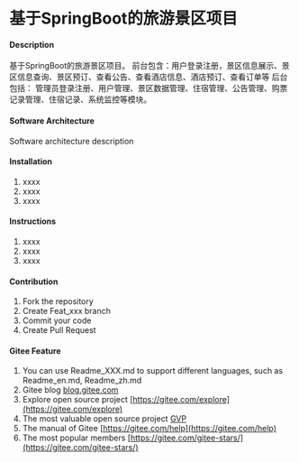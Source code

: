 # 基于SpringBoot的旅游景区项目

#### Description
基于SpringBoot的旅游景区项目。 前台包含：用户登录注册，景区信息展示、景区信息查询、景区预订、查看公告、查看酒店信息、酒店预订、查看订单等 后台包括： 管理员登录注册、用户管理、景区数据管理、住宿管理、公告管理、购票记录管理、住宿记录、系统监控等模块。

#### Software Architecture
Software architecture description

#### Installation

1.  xxxx
2.  xxxx
3.  xxxx

#### Instructions

1.  xxxx
2.  xxxx
3.  xxxx

#### Contribution

1.  Fork the repository
2.  Create Feat_xxx branch
3.  Commit your code
4.  Create Pull Request


#### Gitee Feature

1.  You can use Readme\_XXX.md to support different languages, such as Readme\_en.md, Readme\_zh.md
2.  Gitee blog [blog.gitee.com](https://blog.gitee.com)
3.  Explore open source project [https://gitee.com/explore](https://gitee.com/explore)
4.  The most valuable open source project [GVP](https://gitee.com/gvp)
5.  The manual of Gitee [https://gitee.com/help](https://gitee.com/help)
6.  The most popular members  [https://gitee.com/gitee-stars/](https://gitee.com/gitee-stars/)
